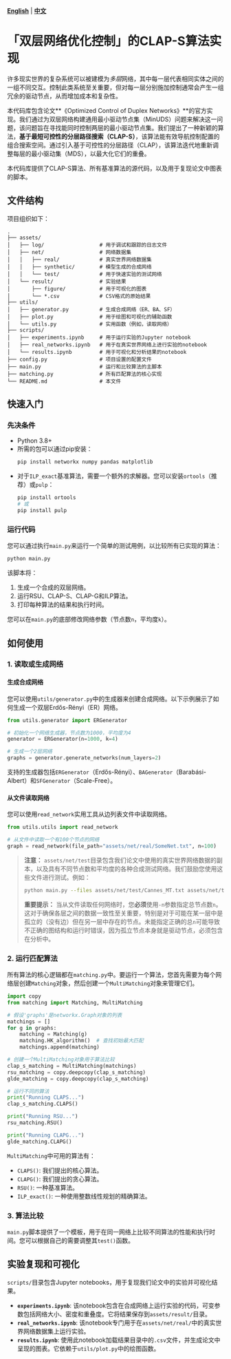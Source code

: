 **[English](README.md)** | **[中文](README_CN.md)**

# 「双层网络优化控制」的CLAP-S算法实现

许多现实世界的复杂系统可以被建模为*多层*网络，其中每一层代表相同实体之间的一组不同交互。控制此类系统至关重要，但对每一层分别施加控制通常会产生一组冗余的驱动节点，从而增加成本和复杂性。

本代码库包含论文**《Optimized Control of Duplex Networks》**的官方实现。我们通过为双层网络构建通用最小驱动节点集（MinUDS）问题来解决这一问题，该问题旨在寻找能同时控制两层的最小驱动节点集。我们提出了一种新颖的算法，**基于最短可控性的分层路径搜索（CLAP-S）**，该算法能有效导航控制配置的组合搜索空间。通过引入基于可控性的分层路径（CLAP），该算法迭代地重新调整每层的最小驱动集（MDS），以最大化它们的重叠。

本代码库提供了CLAP-S算法、所有基准算法的源代码，以及用于复现论文中图表的脚本。

## 文件结构

项目组织如下：

```
.
├── assets/
│   ├── log/                  # 用于调试和跟踪的日志文件
│   ├── net/                  # 网络数据集
│   │   ├── real/             # 真实世界网络数据集
│   │   ├── synthetic/        # 模型生成的合成网络
│   │   └── test/             # 用于快速实验的测试网络
│   └── result/               # 实验结果
│       ├── figure/           # 用于可视化的图表
│       └── *.csv             # CSV格式的原始结果
├── utils/
│   ├── generator.py          # 生成合成网络（ER、BA、SF）
│   ├── plot.py               # 用于绘图和可视化的辅助函数
│   └── utils.py              # 实用函数（例如，读取网络）
├── scripts/
│   ├── experiments.ipynb     # 用于运行实验的Jupyter notebook
│   ├── real_networks.ipynb   # 用于在真实世界网络上进行实验的notebook
│   └── results.ipynb         # 用于可视化和分析结果的notebook
├── config.py                 # 项目设置的配置文件
├── main.py                   # 运行和比较算法的主脚本
├── matching.py               # 所有匹配算法的核心实现
└── README.md                 # 本文件
```

## 快速入门

### 先决条件

- Python 3.8+
- 所需的包可以通过pip安装：
  ```bash
  pip install networkx numpy pandas matplotlib
  ```
- 对于`ILP_exact`基准算法，需要一个额外的求解器。您可以安装`ortools`（推荐）或`pulp`：
  ```bash
  pip install ortools
  # 或
  pip install pulp
  ```

### 运行代码

您可以通过执行`main.py`来运行一个简单的测试用例，以比较所有已实现的算法：

```bash
python main.py
```

该脚本将：
1. 生成一个合成的双层网络。
2. 运行RSU、CLAP-S、CLAP-G和ILP算法。
3. 打印每种算法的结果和执行时间。

您可以在`main.py`的底部修改网络参数（节点数`n`，平均度`k`）。

## 如何使用

### 1. 读取或生成网络

#### 生成合成网络
您可以使用`utils/generator.py`中的生成器来创建合成网络。以下示例展示了如何生成一个双层Erdős-Rényi（ER）网络。

```python
from utils.generator import ERGenerator

# 初始化一个网络生成器，节点数为1000，平均度为4
generator = ERGenerator(n=1000, k=4)

# 生成一个2层网络
graphs = generator.generate_networks(num_layers=2)
```
支持的生成器包括`ERGenerator`（Erdős-Rényi）、`BAGenerator`（Barabási-Albert）和`SFGenerator`（Scale-Free）。

#### 从文件读取网络
您可以使用`read_network`实用工具从边列表文件中读取网络。

```python
from utils.utils import read_network

# 从文件中读取一个有100个节点的网络
graph = read_network(file_path="assets/net/real/SomeNet.txt", n=100)
```

> **注意：** `assets/net/test`目录包含我们论文中使用的真实世界网络数据的副本，以及具有不同节点数和平均度的各种合成测试网络。我们鼓励您使用这些文件进行测试。例如：
> ```bash
> python main.py --files assets/net/test/Cannes_MT.txt assets/net/test/Cannes_RT.txt -n 36
> ```
> **重要提示：** 当从文件读取任何网络时，您**必须**使用`-n`参数指定总节点数`n`。这对于确保各层之间的数据一致性至关重要，特别是对于可能在某一层中是孤立的（没有边）但在另一层中存在的节点。未能指定正确的总`n`可能导致不正确的图结构和运行时错误，因为孤立节点本身就是驱动节点，必须包含在分析中。

### 2. 运行匹配算法

所有算法的核心逻辑都在`matching.py`中。要运行一个算法，您首先需要为每个网络层创建`Matching`对象，然后创建一个`MultiMatching`对象来管理它们。

```python
import copy
from matching import Matching, MultiMatching

# 假设'graphs'是networkx.Graph对象的列表
matchings = []
for g in graphs:
    matching = Matching(g)
    matching.HK_algorithm()  # 查找初始最大匹配
    matchings.append(matching)

# 创建一个MultiMatching对象用于算法比较
clap_s_matching = MultiMatching(matchings)
rsu_matching = copy.deepcopy(clap_s_matching)
glde_matching = copy.deepcopy(clap_s_matching)

# 运行不同的算法
print("Running CLAPS...")
clap_s_matching.CLAPS()

print("Running RSU...")
rsu_matching.RSU()

print("Running CLAPG...")
glde_matching.CLAPG()
```

`MultiMatching`中可用的算法有：
- `CLAPS()`: 我们提出的核心算法。
- `CLAPG()`: 我们提出的贪心算法。
- `RSU()`: 一种基准算法。
- `ILP_exact()`: 一种使用整数线性规划的精确算法。

### 3. 算法比较

`main.py`脚本提供了一个模板，用于在同一网络上比较不同算法的性能和执行时间。您可以根据自己的需要调整其`test()`函数。

## 实验复现和可视化

`scripts/`目录包含Jupyter notebooks，用于复现我们论文中的实验并可视化结果。

- **`experiments.ipynb`**: 该notebook包含在合成网络上运行实验的代码，可变参数包括网络大小、密度和重叠度。它将结果保存到`assets/result/`目录。
- **`real_networks.ipynb`**: 该notebook专门用于在`assets/net/real/`中的真实世界网络数据集上运行实验。
- **`results.ipynb`**: 使用此notebook加载结果目录中的`.csv`文件，并生成论文中呈现的图表。它依赖于`utils/plot.py`中的绘图函数。
